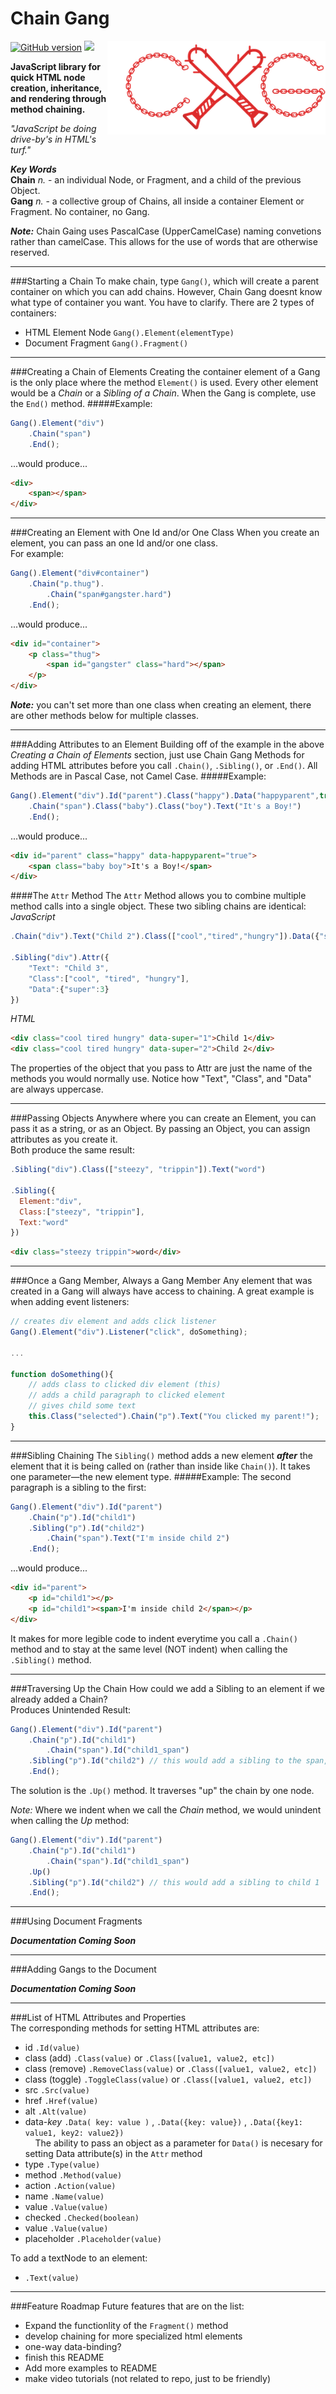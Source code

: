 #  Chain Gang &nbsp;    
[![GitHub version](https://badge.fury.io/gh/eaton11%2FChainGang.svg)](http://badge.fury.io/gh/eaton11%2FChainGang) <img src="https://img.shields.io/badge/bower-chain--gang-yellow.svg"> 
<img src="logo.png" height="150" align="right">    

**JavaScript library for quick HTML node creation, inheritance, and rendering through method chaining.**

*"JavaScript be doing drive-by's in HTML's turf."*

__*Key Words*__  
__Chain__ *n.* - an individual Node, or Fragment, and a child of the previous Object.   
__Gang__ *n.* - a collective group of Chains, all inside a container Element or Fragment. No container, no Gang.

__*Note:*__ Chain Gaing uses PascalCase (UpperCamelCase) naming convetions rather than camelCase. This allows for the use of words that are otherwise reserved.

- - -

###Starting a Chain
To make chain, type `Gang()`, which will create a parent container on which you can add chains.
However, Chain Gang doesnt know what type of container you want. You have to clarify. There are 2 types of containers:
- HTML Element Node `Gang().Element(elementType)`
- Document Fragment `Gang().Fragment()`

- - -

###Creating a Chain of Elements
Creating the container element of a Gang is the only place where the method `Element()` is used.
Every other element would be a *Chain* or a *Sibling of a Chain*.
When the Gang is complete, use the `End()` method.
#####Example:
```javascript
Gang().Element("div")
	.Chain("span")
	.End();
```
...would produce...

```html
<div>
	<span></span>
</div>
```

- - -

###Creating an Element with One Id and/or One Class
When you create an element, you can pass an one Id and/or one class.  
For example:
```javascript
Gang().Element("div#container")
	.Chain("p.thug").
		.Chain("span#gangster.hard")
	.End();
```
...would produce...

```html
<div id="container">
	<p class="thug">
		<span id="gangster" class="hard"></span>
	</p>
</div>
```
__*Note:*__ you can't set more than one class when creating an element, there are other methods below for multiple classes.

- - -

###Adding Attributes to an Element
Building off of the example in the above *Creating a Chain of Elements* section, just use Chain Gang Methods for adding HTML attributes before you call `.Chain()`, `.Sibling()`, or `.End()`.  All Methods are in Pascal Case, not Camel Case.
#####Example:
```javascript
Gang().Element("div").Id("parent").Class("happy").Data("happyparent",true)
	.Chain("span").Class("baby").Class("boy").Text("It's a Boy!")
	.End();
```
...would produce...

```html
<div id="parent" class="happy" data-happyparent="true">
	<span class="baby boy">It's a Boy!</span>
</div>
```

####The `Attr` Method
The `Attr` Method allows you to combine multiple method calls into a single object. These two sibling chains are identical:  
*JavaScript*
```javascript
.Chain("div").Text("Child 2").Class(["cool","tired","hungry"]).Data({"super":2})
		
.Sibling("div").Attr({
	"Text": "Child 3", 
	"Class":["cool", "tired", "hungry"],
	"Data":{"super":3}
})
```
*HTML*
```html
<div class="cool tired hungry" data-super="1">Child 1</div>
<div class="cool tired hungry" data-super="2">Child 2</div>
```
The properties of the object that you pass to Attr are just the name of the methods you would normally use. Notice how "Text", "Class", and "Data" are always uppercase.

- - -

###Passing Objects
Anywhere where you can create an Element, you can pass it as a string, or as an Object. By passing an Object, you can assign attributes as you create it.  
Both produce the same result:
```javascript
.Sibling("div").Class(["steezy", "trippin"]).Text("word")

.Sibling({
  Element:"div", 
  Class:["steezy", "trippin"], 
  Text:"word"
})
```
```html
<div class="steezy trippin">word</div>
```

- - -

###Once a Gang Member, Always a Gang Member
Any element that was created in a Gang will always have access to chaining. A great example is when adding event listeners:
```javascript
// creates div element and adds click listener
Gang().Element("div").Listener("click", doSomething);

...

function doSomething(){
	// adds class to clicked div element (this)
	// adds a child paragraph to clicked element
	// gives child some text
	this.Class("selected").Chain("p").Text("You clicked my parent!");
}
```
  
- - -
  
###Sibling Chaining
The `Sibling()` method adds a new element __*after*__ the element that it is being called on (rather than inside like `Chain()`). It takes one parameter—the new element type.
#####Example:
The second paragraph is a sibling to the first:
```javascript
Gang().Element("div").Id("parent")
	.Chain("p").Id("child1")
	.Sibling("p").Id("child2")
		.Chain("span").Text("I'm inside child 2")
	.End();
```  
...would produce...  

```html
<div id="parent">
	<p id="child1"></p>
	<p id="child1"><span>I'm inside child 2</span></p>
</div>
```
It makes for more legible code to indent everytime you call a `.Chain()` method and to stay at the same level (NOT indent) when calling the `.Sibling()` method.

- - -

###Traversing Up the Chain
How could we add a Sibling to an element if we already added a Chain?    
Produces Unintended Result:
```javascript
Gang().Element("div").Id("parent")
	.Chain("p").Id("child1")
		.Chain("span").Id("child1_span")
	.Sibling("p").Id("child2") // this would add a sibling to the span, not child 1
	.End();
```  
The solution is the `.Up()` method. It traverses "up" the chain by one node.  

*Note:* Where we indent when we call the *Chain* method, we would unindent when calling the *Up* method:
```javascript
Gang().Element("div").Id("parent")
	.Chain("p").Id("child1")
		.Chain("span").Id("child1_span")
	.Up()
	.Sibling("p").Id("child2") // this would add a sibling to child 1
	.End();
```

- - -

###Using Document Fragments    

__*Documentation Coming Soon*__

- - -

###Adding Gangs to the Document    

__*Documentation Coming Soon*__

- - -

###List of HTML Attributes and Properties    
The corresponding methods for setting HTML attributes are:    
- id `.Id(value)`
- class (add) `.Class(value)` or `.Class([value1, value2, etc])`
- class (remove) `.RemoveClass(value)` or `.Class([value1, value2, etc])`
- class (toggle) `.ToggleClass(value)` or `.Class([value1, value2, etc])`
- src `.Src(value)`
- href `.Href(value)`
- alt `.Alt(value)`
- data-*key* `.Data( key: value )` , `.Data({key: value})` , `.Data({key1: value1, key2: value2})`    
&nbsp;&nbsp;&nbsp;&nbsp;The ability to pass an object as a parameter for `Data()` is necesary for setting Data attribute(s) in the `Attr` method
- type `.Type(value)`
- method `.Method(value)`
- action `.Action(value)`
- name `.Name(value)`
- value `.Value(value)`
- checked `.Checked(boolean)`
- value `.Value(value)`
- placeholder `.Placeholder(value)`

To add a textNode to an element:
- `.Text(value)`

- - -

###Feature Roadmap
Future features that are on the list:
- Expand the functionlity of the `Fragment()` method
- develop chaining for more specialized html elements
- one-way data-binding?
- finish this README
- Add more examples to README
- make video tutorials (not related to repo, just to be friendly)

